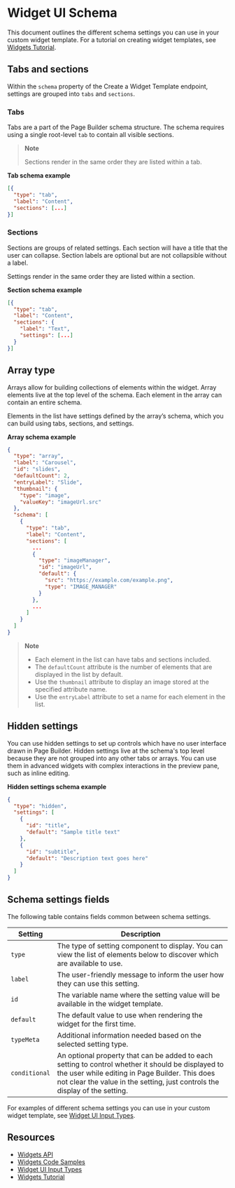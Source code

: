 # Widget UI Schema



This document outlines the different schema settings you can use in your custom widget template. For a tutorial on creating widget templates, see [Widgets Tutorial](/api-docs/store-management/widgets/tutorial). 

## Tabs and sections
Within the `schema` property of the Create a Widget Template endpoint, settings are grouped into `tabs` and `sections`.

### Tabs
Tabs are a part of the Page Builder schema structure. The schema requires using a single root-level `tab` to contain all visible sections.

>**Note**
>
>Sections render in the same order they are listed within a tab.

**Tab schema example**
```json
[{
  "type": "tab",
  "label": "Content",
  "sections": [...]
}]
```

### Sections
Sections are groups of related settings. Each section will have a title that the user can collapse. Section labels are optional but are not collapsible without a label.

Settings render in the same order they are listed within a section.

**Section schema example**
```json
[{
  "type": "tab",
  "label": "Content",
  "sections": {
    "label": "Text",
    "settings": [...]
  }
}]
```

## Array type
Arrays allow for building collections of elements within the widget. Array elements live at the top level of the schema. Each element in the array can contain an entire schema.

Elements in the list have settings defined by the array’s schema, which you can build using tabs, sections, and settings.

**Array schema example**
```json
{
  "type": "array",
  "label": "Carousel",
  "id": "slides",
  "defaultCount": 2,
  "entryLabel": "Slide",
  "thumbnail": {
    "type": "image",
    "valueKey": "imageUrl.src"
  },
  "schema": [
    {
      "type": "tab",
      "label": "Content",
      "sections": [
        ...
        {
          "type": "imageManager",
          "id": "imageUrl",
          "default": {
            "src": "https://example.com/example.png",
            "type": "IMAGE_MANAGER"
          }
        },
        ...
      ]
    }
  ]
}

```
>**Note**
>
>- Each element in the list can have tabs and sections included.
>- The `defaultCount` attribute is the number of elements that are displayed in the list by default.
>- Use the `thumbnail` attribute to display an image stored at the specified attribute name.
>- Use the `entryLabel` attribute to set a name for each element in the list.

## Hidden settings
You can use hidden settings to set up controls which have no user interface drawn in Page Builder. Hidden settings live at the schema's top level because they are not grouped into any other tabs or arrays. You can use them in advanced widgets with complex interactions in the preview pane, such as inline editing.

**Hidden settings schema example**
```json
{
  "type": "hidden",
  "settings": [
    {
      "id": "title",
      "default": "Sample title text"
    },
    {
      "id": "subtitle",
      "default": "Description text goes here"
    }
  ]
}
```

## Schema settings fields
The following table contains fields common between schema settings.

|Setting|Description|
|---|---|
|`type`|The type of setting component to display. You can view the list of elements below to discover which are available to use.|
|`label`|The user-friendly message to inform the user how they can use this setting.|
|`id`|The variable name where the setting value will be available in the widget template.|
|`default`|The default value to use when rendering the widget for the first time.|
|`typeMeta`|Additional information needed based on the selected setting type.|
|`conditional`|An optional property that can be added to each setting to control whether it should be displayed to the user while editing in Page Builder. This does not clear the value in the setting, just controls the display of the setting.|

For examples of different schema settings you can use in your custom widget template, see [Widget UI Input Types](/stencil-docs/page-builder/schema-settings).

## Resources
- [Widgets API](/api-docs/store-management/widgets/overview)
- [Widgets Code Samples](/api-docs/storefront/widgets/widgets-code-samples)
- [Widget UI Input Types](/stencil-docs/page-builder/schema-settings)
- [Widgets Tutorial](/api-docs/store-management/widgets/tutorial)
